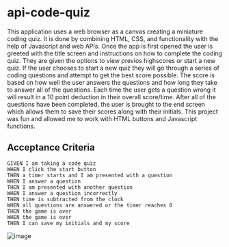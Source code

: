 # api-code-quiz
This application uses a web browser as a canvas creating a miniature coding quiz. It is done by combining HTML, CSS, and functionality with the help of Javascript and web APIs. 
Once the app is first opened the user is greeted with the title screen and instructions on how to complete the coding quiz. They are given the options to view previos highscores or start a new quiz. If the user chooses to start a new quiz they will go through a series of coding questions and attempt to get the best score possible. The score is based on how well the user answers the questions and how long they take to answer all of the questions. Each time the user gets a question wrong it will result in a 10 point deduction in their overall score/time. After all of the questions have been completed, the user is brought to the end screen which allows them to save their scores along with their initials. This project was fun and allowed me to work with HTML buttons and Javascript functions.

## Acceptance Criteria

```
GIVEN I am taking a code quiz
WHEN I click the start button
THEN a timer starts and I am presented with a question
WHEN I answer a question
THEN I am presented with another question
WHEN I answer a question incorrectly
THEN time is subtracted from the clock
WHEN all questions are answered or the timer reaches 0
THEN the game is over
WHEN the game is over
THEN I can save my initials and my score
```

![image](https://user-images.githubusercontent.com/89957990/148334543-26727f81-13e3-4f45-b1bf-4e3cab8e06c9.png)

